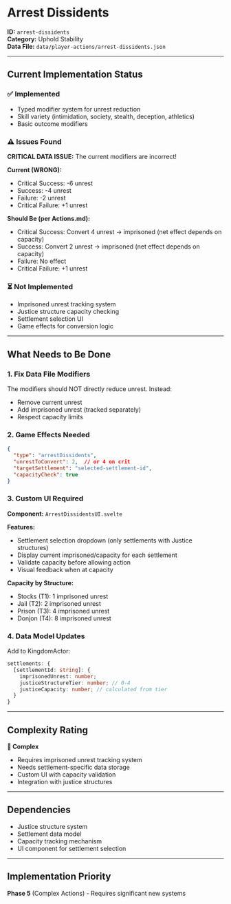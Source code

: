 # Arrest Dissidents

**ID:** `arrest-dissidents`  
**Category:** Uphold Stability  
**Data File:** `data/player-actions/arrest-dissidents.json`

---

## Current Implementation Status

### ✅ Implemented
- Typed modifier system for unrest reduction
- Skill variety (intimidation, society, stealth, deception, athletics)
- Basic outcome modifiers

### ⚠️ Issues Found
**CRITICAL DATA ISSUE:** The current modifiers are incorrect!

**Current (WRONG):**
- Critical Success: -6 unrest
- Success: -4 unrest  
- Failure: -2 unrest
- Critical Failure: +1 unrest

**Should Be (per Actions.md):**
- Critical Success: Convert 4 unrest → imprisoned (net effect depends on capacity)
- Success: Convert 2 unrest → imprisoned (net effect depends on capacity)
- Failure: No effect
- Critical Failure: +1 unrest

### ⏳ Not Implemented
- Imprisoned unrest tracking system
- Justice structure capacity checking
- Settlement selection UI
- Game effects for conversion logic

---

## What Needs to Be Done

### 1. Fix Data File Modifiers
The modifiers should NOT directly reduce unrest. Instead:
- Remove current unrest
- Add imprisoned unrest (tracked separately)
- Respect capacity limits

### 2. Game Effects Needed
```json
{
  "type": "arrestDissidents",
  "unrestToConvert": 2,  // or 4 on crit
  "targetSettlement": "selected-settlement-id",
  "capacityCheck": true
}
```

### 3. Custom UI Required
**Component:** `ArrestDissidentsUI.svelte`

**Features:**
- Settlement selection dropdown (only settlements with Justice structures)
- Display current imprisoned/capacity for each settlement
- Validate capacity before allowing action
- Visual feedback when at capacity

**Capacity by Structure:**
- Stocks (T1): 1 imprisoned unrest
- Jail (T2): 2 imprisoned unrest
- Prison (T3): 4 imprisoned unrest
- Donjon (T4): 8 imprisoned unrest

### 4. Data Model Updates
Add to KingdomActor:
```typescript
settlements: {
  [settlementId: string]: {
    imprisonedUnrest: number;
    justiceStructureTier: number; // 0-4
    justiceCapacity: number; // calculated from tier
  }
}
```

---

## Complexity Rating

**🔴 Complex**
- Requires imprisoned unrest tracking system
- Needs settlement-specific data storage
- Custom UI with capacity validation
- Integration with justice structures

---

## Dependencies

- Justice structure system
- Settlement data model
- Capacity tracking mechanism
- UI component for settlement selection

---

## Implementation Priority

**Phase 5** (Complex Actions) - Requires significant new systems

